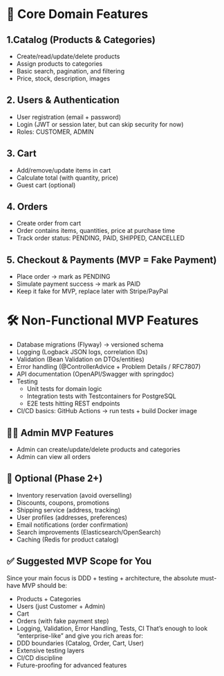 # 🛒 Core Domain Features

## 1.Catalog (Products & Categories)
- Create/read/update/delete products 
- Assign products to categories 
- Basic search, pagination, and filtering 
- Price, stock, description, images

## 2. Users & Authentication
- User registration (email + password)
- Login (JWT or session later, but can skip security for now)
- Roles: CUSTOMER, ADMIN

## 3. Cart
- Add/remove/update items in cart 
- Calculate total (with quantity, price)
- Guest cart (optional)

## 4. Orders
- Create order from cart 
- Order contains items, quantities, price at purchase time 
- Track order status: PENDING, PAID, SHIPPED, CANCELLED

## 5. Checkout & Payments (MVP = Fake Payment)
- Place order → mark as PENDING 
- Simulate payment success → mark as PAID 
- Keep it fake for MVP, replace later with Stripe/PayPal

# 🛠️ Non-Functional MVP Features
- Database migrations (Flyway) → versioned schema 
- Logging (Logback JSON logs, correlation IDs)
- Validation (Bean Validation on DTOs/entities)
- Error handling (@ControllerAdvice + Problem Details / RFC7807)
- API documentation (OpenAPI/Swagger with springdoc)
- Testing 
  - Unit tests for domain logic 
  - Integration tests with Testcontainers for PostgreSQL 
  - E2E tests hitting REST endpoints 
- CI/CD basics: GitHub Actions → run tests + build Docker image

## 🧑‍💼 Admin MVP Features

- Admin can create/update/delete products and categories
- Admin can view all orders

## 🔮 Optional (Phase 2+)

- Inventory reservation (avoid overselling)
- Discounts, coupons, promotions
- Shipping service (address, tracking)
- User profiles (addresses, preferences)
- Email notifications (order confirmation)
- Search improvements (Elasticsearch/OpenSearch)
- Caching (Redis for product catalog)

## ✅ Suggested MVP Scope for You

Since your main focus is DDD + testing + architecture, the absolute must-have MVP should be:

- Products + Categories
- Users (just Customer + Admin)
- Cart
- Orders (with fake payment step)
- Logging, Validation, Error Handling, Tests, CI
That’s enough to look “enterprise-like” and give you rich areas for:
- DDD boundaries (Catalog, Order, Cart, User)
- Extensive testing layers
- CI/CD discipline
- Future-proofing for advanced features